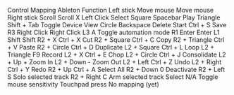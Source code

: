 Control	        Mapping             Ableton Function
Left stick      Move mouse          Move mouse
Right stick     Scroll              Scroll
X	            Left Click	        Select
Square	        Spacebar	        Play
Triangle	    Shift + Tab	        Toggle Device View
Circle	        Backspace	        Delete
Start	        Ctrl + S	        Save
R3	            Right Click	        Right Click
L3              A                   Toggle automation mode
R1	            Enter	            Enter
L1	            Shift	            Shift
R2 + X	        Ctrl + X	        Cut
R2 + Square	    Ctrl + C	        Copy
R2 + Triangle	Ctrl + V	        Paste
R2 + Circle	    Ctrl + D	        Duplicate
L2 + Square     Ctrl + L            Loop
L2 + Triangle   F9                  Record
L2 + X	        Ctrl + E	        Chop
L2 + Circle	    Ctrl + J	        Consolidate
L2 + Up         +                   Zoom In
L2 + Down       -                   Zoom Out
L2 + Left	    Ctrl + Z 	        Undo
L2 + Right	    Ctrl + Y	        Redo
R2 + Up	        Ctrl + A	        Select All
R2 + Down	    0	                Deactivate
R2 + Left       S                   Solo selected track
R2 + Right      C                   Arm selected track
Select          N/A                 Toggle mouse sensitivity
Touchpad press  No mapping (yet)